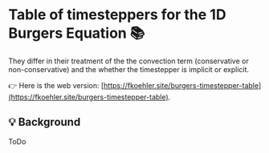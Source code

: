 # Table of timesteppers for the 1D Burgers Equation 📚

They differ in their treatment of the the convection term (conservative or
non-conservative) and the whether the timestepper is implicit or explicit.

👉 Here is the web version: [https://fkoehler.site/burgers-timestepper-table](https://fkoehler.site/burgers-timestepper-table).

## 💡 Background

ToDo
